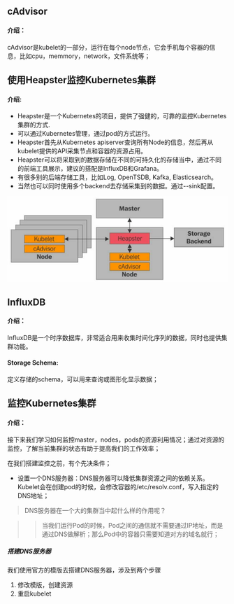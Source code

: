 ## cAdvisor

#### 介绍：

cAdvisor是kubelet的一部分，运行在每个node节点，它会手机每个容器的信息，比如cpu，memmory，network，文件系统等；

## 使用Heapster监控Kubernetes集群

#### 介绍:

* Heapster是一个Kubernetes的项目，提供了强健的，可靠的监控Kubernetes集群的方式.
* 可以通过Kubernetes管理，通过pod的方式运行。
* Heapster首先从Kubernetes apiserver查询所有Node的信息，然后再从kubelet提供的API采集节点和容器的资源占用。
* Heapster可以将采取到的数据存储在不同的可持久化的存储当中，通过不同的前端工具展示，建议的搭配是InfluxDB和Grafana。
* 有很多别的后端存储工具，比如Log, OpenTSDB, Kafka, Elasticsearch。
* 当然也可以同时使用多个backend去存储采集到的数据。通过--sink配置。


![](https://github.com/oaas/kubernetes/blob/master/chapter6/heapster.png?raw=true)


## InfluxDB

#### 介绍：

InfluxDB是一个时序数据库，非常适合用来收集时间化序列的数据，同时也提供集群功能。

#### Storage Schema:

定义存储的schema，可以用来查询或图形化显示数据；



## 监控Kubernetes集群

#### 介绍：

接下来我们学习如何监控master，nodes，pods的资源利用情况；通过对资源的监控，了解当前集群的状态有助于提高我们的工作效率；

在我们搭建监控之前，有个先决条件；

  * 设置一个DNS服务器：DNS服务器可以降低集群资源之间的依赖关系。Kubelet会在创建pod的时候，会修改容器的/etc/resolv.conf，写入指定的DNS地址；

> DNS服务器在一个大的集群当中起什么样的作用呢？

>> 当我们运行Pod的时候，Pod之间的通信就不需要通过IP地址，而是通过DNS做解析；那么Pod中的容器只需要知道对方的域名就行；

##### 搭建DNS服务器

我们使用官方的模版去搭建DNS服务器，涉及到两个步骤

1. 修改模版，创建资源
2. 重启kubelet


